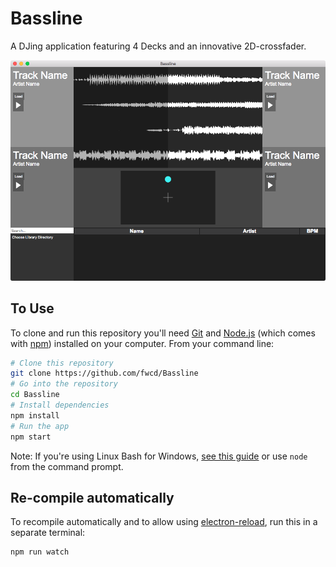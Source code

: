 # Bassline
A DJing application featuring 4 Decks and an innovative 2D-crossfader.

![Screenshot](screenshot.png)

## To Use
To clone and run this repository you'll need [Git](https://git-scm.com) and [Node.js](https://nodejs.org/en/download/) (which comes with [npm](http://npmjs.com)) installed on your computer. From your command line:

```bash
# Clone this repository
git clone https://github.com/fwcd/Bassline
# Go into the repository
cd Bassline
# Install dependencies
npm install
# Run the app
npm start
```

Note: If you're using Linux Bash for Windows, [see this guide](https://www.howtogeek.com/261575/how-to-run-graphical-linux-desktop-applications-from-windows-10s-bash-shell/) or use `node` from the command prompt.

## Re-compile automatically
To recompile automatically and to allow using [electron-reload](https://github.com/yan-foto/electron-reload), run this in a separate terminal:

```bash
npm run watch
```
